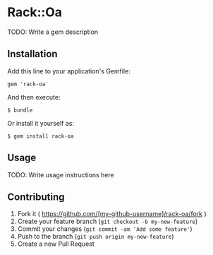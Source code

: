 # Rack::Oa

TODO: Write a gem description

## Installation

Add this line to your application's Gemfile:

    gem 'rack-oa'

And then execute:

    $ bundle

Or install it yourself as:

    $ gem install rack-oa

## Usage

TODO: Write usage instructions here

## Contributing

1. Fork it ( https://github.com/[my-github-username]/rack-oa/fork )
2. Create your feature branch (`git checkout -b my-new-feature`)
3. Commit your changes (`git commit -am 'Add some feature'`)
4. Push to the branch (`git push origin my-new-feature`)
5. Create a new Pull Request

